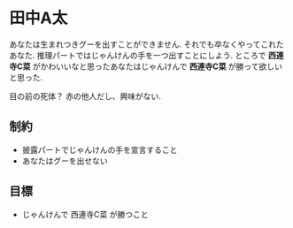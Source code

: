 # 田中A太

あなたは生まれつきグーを出すことができません.
それでも卒なくやってこれたあなた.
推理パートではじゃんけんの手を一つ出すことにしよう.
ところで **西連寺C菜** がかわいいなと思ったあなたはじゃんけんで **西連寺C菜** が勝って欲しいと思った.

目の前の死体？
赤の他人だし、興味がない.

## 制約

- 披露パートでじゃんけんの手を宣言すること
- あなたはグーを出せない

## 目標

- じゃんけんで 西連寺C菜 が勝つこと

